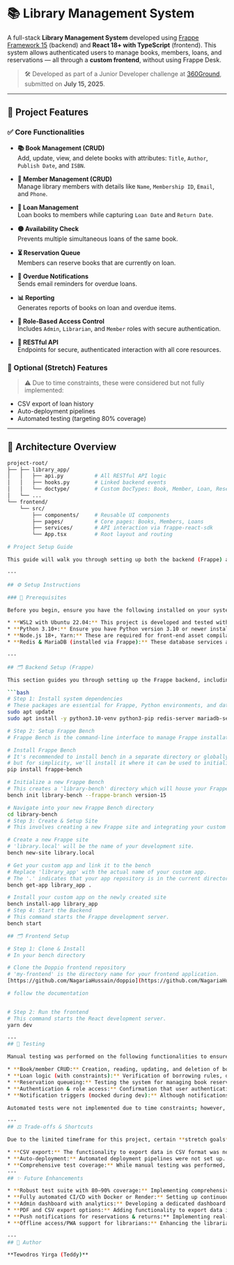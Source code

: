 # 📚 Library Management System

A full-stack **Library Management System** developed using [Frappe Framework 15](https://frappeframework.com/) (backend) and **React 18+ with TypeScript** (frontend). This system allows authenticated users to manage books, members, loans, and reservations — all through a **custom frontend**, without using Frappe Desk.

> 🛠 Developed as part of a Junior Developer challenge at [360Ground](https://360ground.com), submitted on **July 15, 2025**.

---

## 🚀 Project Features

### ✅ Core Functionalities

- **📚 Book Management (CRUD)**  
  Add, update, view, and delete books with attributes: `Title`, `Author`, `Publish Date`, and `ISBN`.

- **👤 Member Management (CRUD)**  
  Manage library members with details like `Name`, `Membership ID`, `Email`, and `Phone`.

- **📄 Loan Management**  
  Loan books to members while capturing `Loan Date` and `Return Date`.

- **🟡 Availability Check**  
  Prevents multiple simultaneous loans of the same book.

- **⏳ Reservation Queue**  
  Members can reserve books that are currently on loan.

- **📧 Overdue Notifications**  
  Sends email reminders for overdue loans.

- **📊 Reporting**  
  Generates reports of books on loan and overdue items.

- **🔐 Role-Based Access Control**  
  Includes `Admin`, `Librarian`, and `Member` roles with secure authentication.

- **🧪 RESTful API**  
  Endpoints for secure, authenticated interaction with all core resources.

### 🧩 Optional (Stretch) Features

> ⚠️ Due to time constraints, these were considered but not fully implemented:

- CSV export of loan history  
- Auto-deployment pipelines  
- Automated testing (targeting 80% coverage)

---

## 🧱 Architecture Overview

```bash
project-root/
├── ├── library_app/
│   │   ├── api.py          # All RESTful API logic
│   │   ├── hooks.py        # Linked backend events
│   │   └── doctype/        # Custom DocTypes: Book, Member, Loan, Reservation
│   └── ...
└── frontend/
    └── src/
        ├── components/     # Reusable UI components
        ├── pages/          # Core pages: Books, Members, Loans
        ├── services/       # API interaction via frappe-react-sdk
        └── App.tsx         # Root layout and routing

# Project Setup Guide

This guide will walk you through setting up both the backend (Frappe) and frontend (React with Doppio) for your project.

---

## ⚙️ Setup Instructions

### 🔧 Prerequisites

Before you begin, ensure you have the following installed on your system:

* **WSL2 with Ubuntu 22.04:** This project is developed and tested within a Windows Subsystem for Linux 2 (WSL2) environment running Ubuntu 22.04.
* **Python 3.10+:** Ensure you have Python version 3.10 or newer installed.
* **Node.js 18+, Yarn:** These are required for front-end asset compilation.
* **Redis & MariaDB (installed via Frappe):** These database services are typically installed as part of the Frappe framework setup.

---

## 🗂️ Backend Setup (Frappe)

This section guides you through setting up the Frappe backend, including system dependencies, Frappe Bench, and your custom application.

```bash
# Step 1: Install system dependencies
# These packages are essential for Frappe, Python environments, and database services.
sudo apt update
sudo apt install -y python3.10-venv python3-pip redis-server mariadb-server curl git

# Step 2: Setup Frappe Bench
# Frappe Bench is the command-line interface to manage Frappe installations.

# Install Frappe Bench
# It's recommended to install bench in a separate directory or globally,
# but for simplicity, we'll install it where it can be used to initialize.
pip install frappe-bench

# Initialize a new Frappe Bench
# This creates a 'library-bench' directory which will house your Frappe apps and sites.
bench init library-bench --frappe-branch version-15

# Navigate into your new Frappe Bench directory
cd library-bench
# Step 3: Create & Setup Site
# This involves creating a new Frappe site and integrating your custom app.

# Create a new Frappe site
# 'library.local' will be the name of your development site.
bench new-site library.local

# Get your custom app and link it to the bench
# Replace 'library_app' with the actual name of your custom app.
# The '.' indicates that your app repository is in the current directory (within 'apps' later).
bench get-app library_app .

# Install your custom app on the newly created site
bench install-app library_app
# Step 4: Start the Backend
# This command starts the Frappe development server.
bench start

## 🗂️ Frontend Setup 

# Step 1: Clone & Install
# In your bench directory 

# Clone the Doppio frontend repository
# 'my-frontend' is the directory name for your frontend application.
[https://github.com/NagariaHussain/doppio](https://github.com/NagariaHussain/doppio) 

# follow the documentation


# Step 2: Run the frontend
# This command starts the React development server.
yarn dev

---
## 🧪 Testing

Manual testing was performed on the following functionalities to ensure proper operation:

* **Book/member CRUD:** Creation, reading, updating, and deletion of book and member records.
* **Loan logic (with constraints):** Verification of borrowing rules, due dates, and other loan-related restrictions.
* **Reservation queueing:** Testing the system for managing book reservations and their order.
* **Authentication & role access:** Confirmation that user authentication works correctly and that role-based access controls are enforced.
* **Notification triggers (mocked during dev):** Although notifications were mocked during development, their triggers were tested to ensure they would fire under the correct conditions.

Automated tests were not implemented due to time constraints; however, test hooks are structured and ready in `library_app for future implementation.

---
## ⚖️ Trade-offs & Shortcuts

Due to the limited timeframe for this project, certain **stretch goals** and features were not fully implemented. These include:

* **CSV export:** The functionality to export data in CSV format was not developed.
* **Auto-deployment:** Automated deployment pipelines were not set up.
* **Comprehensive test coverage:** While manual testing was performed, extensive automated test coverage was not implemented.
---
## ✨ Future Enhancements 

* **Robust test suite with 80–90% coverage:** Implementing comprehensive automated tests to ensure stability, reliability, and prevent regressions.
* **Fully automated CI/CD with Docker or Render:** Setting up continuous integration and continuous deployment pipelines for efficient and reliable code delivery.
* **Admin dashboard with analytics:** Developing a dedicated dashboard for administrators to monitor key metrics such as loan trends, active members, and inventory status.
* **PDF and CSV export options:** Adding functionality to export data in various formats for reporting and external use.
* **Push notifications for reservations & returns:** Implementing real-time notifications to inform users about their reservations and overdue returns.
* **Offline access/PWA support for librarians:** Enhancing the librarian interface with Progressive Web App (PWA) capabilities to allow for offline functionality.

---
## 🙌 Author

**Tewodros Yirga (Teddy)**